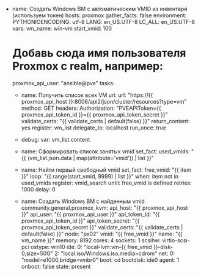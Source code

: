 - name: Создать Windows ВМ с автоматическим VMID из инвентаря (используем токен)
  hosts: proxmox
  gather_facts: false
  environment:
    PYTHONIOENCODING: utf-8
    LANG: en_US.UTF-8
    LC_ALL: en_US.UTF-8
  vars:
    vm_name: win-vm
    start_vmid: 100
    # Добавь сюда имя пользователя Proxmox с realm, например:
    proxmox_api_user: "ansible@pve"
  tasks:
    - name: Получить список всех VM
      uri:
        url: "https://{{ proxmox_api_host }}:8006/api2/json/cluster/resources?type=vm"
        method: GET
        headers:
          Authorization: "PVEAPIToken={{ proxmox_api_token_id }}={{ proxmox_api_token_secret }}"
        validate_certs: "{{ validate_certs | default(false) }}"
        return_content: yes
      register: vm_list
      delegate_to: localhost
      run_once: true

    - debug:
        var: vm_list.content

    - name: Сформировать список занятых vmid
      set_fact:
        used_vmids: "{{ (vm_list.json.data | map(attribute='vmid')) | list }}"

    - name: Найти первый свободный vmid
      set_fact:
        free_vmid: "{{ item }}"
      loop: "{{ range(start_vmid, 9999) | list }}"
      when: item not in used_vmids
      register: vmid_search
      until: free_vmid is defined
      retries: 1000
      delay: 0

    - name: Создать Windows ВМ с найденным vmid
      community.general.proxmox_kvm:
        api_host: "{{ proxmox_api_host }}"
        api_user: "{{ proxmox_api_user }}"
        api_token_id: "{{ proxmox_api_token_id }}"
        api_token_secret: "{{ proxmox_api_token_secret }}"
        validate_certs: "{{ validate_certs | default(false) }}"
        node: "px02"
        vmid: "{{ free_vmid }}"
        name: "{{ vm_name }}"
        memory: 8192
        cores: 4
        sockets: 1
        scsihw: virtio-scsi-pci
        ostype: win10
        ide:
          0: "local-lvm:vm-{{ free_vmid }}-disk-0,size=50G"
          2: "local:iso/Windows.iso,media=cdrom"
        net:
          0: "model=e1000,bridge=vmbr0"
        boot: cd
        bootdisk: ide0
        agent: 1
        onboot: false
        state: present
